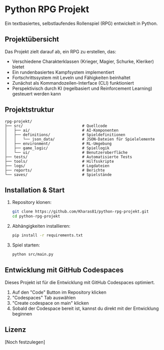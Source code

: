 # Python RPG Projekt

Ein textbasiertes, selbstlaufendes Rollenspiel (RPG) entwickelt in Python.

## Projektübersicht

Das Projekt zielt darauf ab, ein RPG zu erstellen, das:
- Verschiedene Charakterklassen (Krieger, Magier, Schurke, Kleriker) bietet
- Ein rundenbasiertes Kampfsystem implementiert
- Fortschrittssystem mit Leveln und Fähigkeiten beinhaltet
- Zunächst als Kommandozeilen-Interface (CLI) funktioniert
- Perspektivisch durch KI (regelbasiert und Reinforcement Learning) gesteuert werden kann

## Projektstruktur

```
rpg-projekt/
├── src/                          # Quellcode
│   ├── ai/                       # AI-Komponenten
│   ├── definitions/              # Spieldefinitionen
│   │   └── json_data/            # JSON-Dateien für Spielelemente
│   ├── environment/              # RL-Umgebung
│   ├── game_logic/               # Spiellogik
│   └── ui/                       # Benutzeroberfläche
├── tests/                        # Automatisierte Tests
├── tools/                        # Hilfsskripte
├── logs/                         # Logdateien
├── reports/                      # Berichte
└── saves/                        # Spielstände
```

## Installation & Start

1. Repository klonen:
   ```bash
   git clone https://github.com/Kharas81/python-rpg-projekt.git
   cd python-rpg-projekt
   ```

2. Abhängigkeiten installieren:
   ```bash
   pip install -r requirements.txt
   ```

3. Spiel starten:
   ```bash
   python src/main.py
   ```

## Entwicklung mit GitHub Codespaces

Dieses Projekt ist für die Entwicklung mit GitHub Codespaces optimiert.

1. Auf den "Code" Button im Repository klicken
2. "Codespaces" Tab auswählen
3. "Create codespace on main" klicken
4. Sobald der Codespace bereit ist, kannst du direkt mit der Entwicklung beginnen

## Lizenz

[Noch festzulegen]